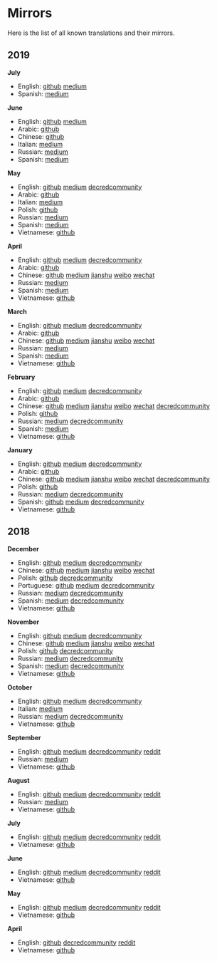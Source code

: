 # Mirrors

Here is the list of all known translations and their mirrors.

## 2019

__July__

* English: [github](journal/201907.md) [medium](https://medium.com/decred/decred-journal-july-2019-c97307579c55)
* Spanish: [medium](https://medium.com/@decred_es/revista-decred-julio-2019-574a5e6e3bd2)

__June__

* English: [github](journal/201906.md) [medium](https://medium.com/decred/decred-journal-june-2019-81c78144013c)
* Arabic: [github](https://insaf01.github.io/decred-journal-ar/journal/201906.html)
* Chinese: [github](https://github.com/Guang168/DecredCNJournal/blob/master/201906_DecredJournalCN.md)
* Italian: [medium](https://medium.com/decred-ita/decred-journal-giugno-2019-31f722da056e)
* Russian: [medium](https://medium.com/decred-russia/decred-journal-june-2019-709e5301ad0)
* Spanish: [medium](https://medium.com/@decred_es/revista-decred-junio-2019-9ab180513913)

__May__

* English: [github](journal/201905.md) [medium](https://medium.com/decred/decred-journal-may-2019-62166706ee37) [decredcommunity](https://decredcommunity.org/blog/decred-journal-may-2019)
* Arabic: [github](https://insaf01.github.io/decred-journal-ar/journal/201905.html)
* Italian: [medium](https://medium.com/decred-ita/giornale-di-decred-maggio-2019-8dff2b53b1e)
* Polish: [github](https://github.com/artikozel/DecredJournalPL/blob/master/journal/201905_DecredJournalPL.md)
* Russian: [medium](https://medium.com/decred-russia/decred-journal-%D0%BC%D0%B0%D0%B9-2019-8e6cfe4bd4dc)
* Spanish: [medium](https://medium.com/@decred_es/revista-decred-mayo-2019-3bd81daa91f9)
* Vietnamese: [github](https://github.com/raedahgroup/decred-journal/blob/master/vietnamese/2019-05.md)

__April__

* English: [github](journal/201904.md) [medium](https://medium.com/decred/decred-journal-april-2019-7486add3a2fc) [decredcommunity](https://decredcommunity.org/blog/decred-journal-april-2019)
* Arabic: [github](https://insaf01.github.io/decred-journal-ar/journal/201904.html)
* Chinese: [github](https://github.com/Guang168/DecredCNJournal/blob/master/201904_DecredJournalCN.md) [medium](https://medium.com/@guang.dcr/decred%E6%9C%88%E6%8A%A5-4%E6%9C%88-1d25dd4807b5) [jianshu](https://www.jianshu.com/p/5ff8f658879c) [weibo](https://www.weibo.com/ttarticle/p/show?id=2309404370933585448802) [wechat](https://mp.weixin.qq.com/s?__biz=Mzg2NTExNzc3MA==&mid=2247483915&idx=1&sn=f026ae105e661ced2781ef2316463a48)
* Russian: [medium](https://medium.com/decred-russia/decred-journal-%D0%B0%D0%BF%D1%80%D0%B5%D0%BB%D1%8C-2019-2903f7fc6219)
* Spanish: [medium](https://medium.com/@decred_es/revista-decred-abril-2019-b026fd19c877)
* Vietnamese: [github](https://github.com/raedahgroup/decred-journal/blob/master/vietnamese/2019-04.md)

__March__

* English: [github](journal/201903.md) [medium](https://medium.com/decred/decred-journal-march-2019-961cfc3b86c7) [decredcommunity](https://decredcommunity.org/blog/decred-journal-march-2019)
* Arabic: [github](https://insaf01.github.io/decred-journal-ar/journal/201903.html)
* Chinese: [github](https://github.com/Guang168/DecredCNJournal/blob/master/201903_DecredJournalCN.md) [medium](https://medium.com/@guang.dcr/decred%E6%9C%88%E6%8A%A5-3%E6%9C%88-d1d4fa6f950e) [jianshu](https://www.jianshu.com/p/fcbcad784ad4) [weibo](https://www.weibo.com/ttarticle/p/show?id=2309404361275126722545) [wechat](https://mp.weixin.qq.com/s?__biz=Mzg2NTExNzc3MA==&mid=2247483869&idx=1&sn=e6c2c98781ba94e60ddc10512c38b96c)
* Russian: [medium](https://medium.com/decred-russia/decred-journal-%D0%BC%D0%B0%D1%80%D1%82-2019-b10e4b179336)
* Spanish: [medium](https://medium.com/@decred_es/revista-decred-marzo-2019-ae0eb9cdceb9)
* Vietnamese: [github](https://github.com/raedahgroup/decred-journal/blob/master/vietnamese/2019-03.md)

__February__

* English: [github](journal/201902.md) [medium](https://medium.com/decred/decred-journal-february-2019-79cfea2763ff) [decredcommunity](https://decredcommunity.org/blog/decred-journal-february-2019)
* Arabic: [github](https://insaf01.github.io/decred-journal-ar/journal/201902.html)
* Chinese: [github](https://github.com/Guang168/DecredCNJournal/blob/master/201902_DecredJournalCN.md) [medium](https://medium.com/@guang.dcr/decred%E6%9C%88%E6%8A%A5-2%E6%9C%88-2687578507b2) [jianshu](https://www.jianshu.com/p/06cd808e9313) [weibo](https://www.weibo.com/ttarticle/p/show?id=2309404349481440177399) [wechat](https://mp.weixin.qq.com/s?__biz=Mzg2NTExNzc3MA==&mid=2247483815&idx=1&sn=137c91ddc51b62cc024a4154236073d3) [decredcommunity](https://decredcommunity.org/cn/blog/decred-journal-february-2019)
* Polish: [github](https://github.com/artikozel/DecredJournalPL/blob/master/journal/201902_DecredJournalPL.md)
* Russian: [medium](https://medium.com/decred-russia/decred-journal-%D1%84%D0%B5%D0%B2%D1%80%D0%B0%D0%BB%D1%8C-2019-b9c8e509c9a5) [decredcommunity](https://decredcommunity.org/ru/blog/decred-journal-february-2019)
* Spanish: [medium](https://medium.com/@decred_es/revista-decred-febrero-2019-432a461a14a5)
* Vietnamese: [github](https://github.com/raedahgroup/decred-journal/blob/master/vietnamese/2019-02.md)

__January__

* English: [github](journal/201901.md) [medium](https://medium.com/decred/decred-journal-january-2019-358943759f79) [decredcommunity](https://decredcommunity.org/blog/decred-journal-january-2019)
* Arabic: [github](https://insaf01.github.io/decred-journal-ar/journal/201901.html)
* Chinese: [github](https://github.com/Guang168/DecredCNJournal/blob/master/201901_DecredJournalCN.md) [medium](https://medium.com/@guang.dcr/decred%E6%9C%88%E6%8A%A5-1%E6%9C%88-472668f76e71) [jianshu](https://www.jianshu.com/p/097265621ef6) [weibo](https://www.weibo.com/ttarticle/p/show?id=2309404341509649494386) [wechat](https://mp.weixin.qq.com/s?__biz=Mzg2NTExNzc3MA==&mid=2247483707&idx=1&sn=3d8aace65a89c5c4c3ac104272361116) [decredcommunity](https://decredcommunity.org/cn/blog/decred-journal-january-2019)
* Polish: [github](https://github.com/artikozel/DecredJournalPL/blob/master/journal/201901_DecredJournalPL.md)
* Russian: [medium](https://medium.com/decred-russia/decred-journal-%D1%8F%D0%BD%D0%B2%D0%B0%D1%80%D1%8C-2019-77a814bb3a9e) [decredcommunity](https://decredcommunity.org/ru/blog/decred-journal-january-2019)
* Spanish: [github](https://github.com/3lian/DecredESJournal/blob/master/Revista%20Decred%20-%20Enero%202019) [medium](https://medium.com/@decred_es/revista-decred-enero-2019-549e2b051f5a) [decredcommunity](https://decredcommunity.org/sp/blog/decred-journal-january-2019)
* Vietnamese: [github](https://github.com/raedahgroup/decred-journal/blob/master/vietnamese/2019-01.md)

## 2018

__December__

* English: [github](journal/201812.md) [medium](https://medium.com/decred/decred-journal-december-2018-7ac754103ac3) [decredcommunity](https://decredcommunity.org/blog/decred-journal-december-2018)
* Chinese: [github](https://github.com/Guang168/DecredCNJournal/blob/master/201812_DecredJournalCN.md) [medium](https://medium.com/@guang.dcr/decred%E6%9C%88%E6%8A%A5-12%E6%9C%88-eb8b42a5e4fd) [jianshu](https://www.jianshu.com/p/65e7a83ac27c) [weibo](https://www.weibo.com/ttarticle/p/show?id=2309404328163751677942) [wechat](https://mp.weixin.qq.com/s?__biz=Mzg2NTExNzc3MA==&mid=2247483707&idx=2&sn=48751ad1611063c83ab6001198698c6b)
* Polish: [github](https://github.com/artikozel/DecredJournalPL/blob/master/journal/201812_DecredJournalPL.md) [decredcommunity](https://decredcommunity.org/pl/blog/decred-journal-december-2018)
* Portuguese: [github](https://github.com/MaiconJunge/decred-news/blob/master/journal/201812PTBR.md) [medium](https://medium.com/@maiconjunge/jornal-decred-dezembro-de-2018-947c616b894f) [decredcommunity](https://decredcommunity.org/pt/blog/decred-journal-december-2018)
* Russian: [medium](https://medium.com/decred-russia/decred-journal-%D0%B4%D0%B5%D0%BA%D0%B0%D0%B1%D1%80%D1%8C-2018-9528f7a9d24d) [decredcommunity](https://decredcommunity.org/ru/blog/decred-journal-december-2018)
* Spanish: [medium](https://medium.com/@decred_es/revista-decred-diciembre-2018-79093f957aac) [decredcommunity](https://decredcommunity.org/sp/blog/decred-journal-december-2018)
* Vietnamese: [github](https://github.com/raedahgroup/decred-journal/blob/master/vietnamese/2018-12.md)

__November__

* English: [github](journal/201811.md) [medium](https://medium.com/decred/decred-journal-november-2018-17844ed68420) [decredcommunity](https://decredcommunity.org/blog/decred-journal-november-2018)
* Chinese: [github](https://github.com/Guang168/DecredCNJournal/blob/master/201811_DecredJournalCN.md) [medium](https://medium.com/@guang.dcr/decred%E6%9C%88%E6%8A%A5-11%E6%9C%88-1ddac6598830) [jianshu](https://www.jianshu.com/p/32721d65d462) [weibo](https://www.weibo.com/ttarticle/p/show?id=2309404314486369594181) [wechat](https://mp.weixin.qq.com/s?__biz=Mzg2NTExNzc3MA==&mid=2247483663&idx=1&sn=01f72bbe68103ac75ff925f9a6454b84)
* Polish: [github](https://github.com/artikozel/DecredJournalPL/blob/master/journal/201811_DecredJournalPL.md) [decredcommunity](https://decredcommunity.org/pl/blog/decred-journal-november-2018)
* Russian: [medium](https://medium.com/decred-russia/decred-journal-%D0%BD%D0%BE%D1%8F%D0%B1%D1%80%D1%8C-2018-d0aceacfd72a) [decredcommunity](https://decredcommunity.org/ru/blog/decred-journal-november-2018)
* Spanish: [medium](https://medium.com/@decred_es/revista-decred-noviembre-2018-a3e52c5fc1a9) [decredcommunity](https://decredcommunity.org/sp/blog/decred-journal-november-2018)
* Vietnamese: [github](https://github.com/raedahgroup/decred-journal/blob/master/vietnamese/2018-11.md)

__October__

* English: [github](journal/201810.md) [medium](https://medium.com/decred/decred-journal-october-2018-6a875424f796) [decredcommunity](https://decredcommunity.org/blog/decred-journal-october-2018)
* Italian: [medium](https://medium.com/decred-ita/decred-journal-ottobre-2018-a68e88c926ff)
* Russian: [medium](https://medium.com/decred-russia/decred-journal-%D0%BE%D0%BA%D1%82%D1%8F%D0%B1%D1%80%D1%8C-2018-1eeffc65344c) [decredcommunity](https://decredcommunity.org/ru/blog/decred-journal-october-2018)
* Vietnamese: [github](https://github.com/raedahgroup/decred-journal/blob/master/vietnamese/2018-10.md)

__September__

* English: [github](journal/201809.md) [medium](https://medium.com/decred/decred-journal-september-2018-ca667d776b60) [decredcommunity](https://decredcommunity.org/blog/decred-journal-september-2018) [reddit](https://www.reddit.com/r/decred/comments/9m0f15/decred_journal_september_2018/)
* Russian: [medium](https://medium.com/decred-russia/decred-journal-%D1%81%D0%B5%D0%BD%D1%82%D1%8F%D0%B1%D1%80%D1%8C-2018-4967ddfd5033)
* Vietnamese: [github](https://github.com/raedahgroup/decred-journal/blob/master/vietnamese/2018-09.md)

__August__

* English: [github](journal/201808.md) [medium](https://medium.com/decred/decred-journal-august-2018-48bdb4fb14f) [decredcommunity](https://decredcommunity.org/blog/decred-journal-august-2018) [reddit](https://www.reddit.com/r/decred/comments/9dn9ia/decred_journal_august_2018/)
* Russian: [medium](https://medium.com/decred-russia/decred-journal-%D0%B0%D0%B2%D0%B3%D1%83%D1%81%D1%82-2018-8375e838954)
* Vietnamese: [github](https://github.com/raedahgroup/decred-journal/blob/master/vietnamese/2018-08.md)

__July__

* English: [github](journal/201807.md) [medium](https://medium.com/decred/decred-journal-july-2018-4fe7cb50b2f5) [decredcommunity](https://decredcommunity.org/blog/decred-journal-july-2018) [reddit](https://www.reddit.com/r/decred/comments/95541q/decred_journal_july_2018/)
* Vietnamese: [github](https://github.com/raedahgroup/decred-journal/blob/master/vietnamese/2018-07.md)

__June__

* English: [github](journal/201806.md) [medium](https://medium.com/decred/decred-journal-june-2018-b489ccb83b12) [decredcommunity](https://decredcommunity.org/blog/decred-journal-june-2018) [reddit](https://www.reddit.com/r/decred/comments/8woriv/decred_journal_june_2018/)
* Vietnamese: [github](https://github.com/raedahgroup/decred-journal/blob/master/vietnamese/2018-06.md)

__May__

* English: [github](journal/201805.md) [medium](https://medium.com/decred/decred-journal-may-2018-6ea021e4f26a) [decredcommunity](https://decredcommunity.org/blog/decred-journal-may-2018) [reddit](https://www.reddit.com/r/decred/comments/8p3b7p/decred_journal_may_2018/)
* Vietnamese: [github](https://github.com/raedahgroup/decred-journal/blob/master/vietnamese/2018-05.md)

__April__

* English: [github](journal/201804.md) [decredcommunity](https://decredcommunity.org/blog/decred-journal-april-2018) [reddit](https://www.reddit.com/r/decred/comments/8hi916/decred_journal_april_2018/)
* Vietnamese: [github](https://github.com/raedahgroup/decred-journal/blob/master/vietnamese/2018-04.md)
